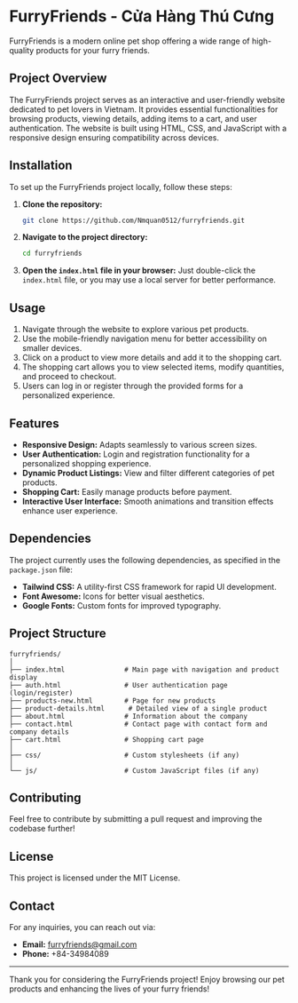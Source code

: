 

# FurryFriends - Cửa Hàng Thú Cưng

FurryFriends is a modern online pet shop offering a wide range of high-quality products for your furry friends.

## Project Overview

The FurryFriends project serves as an interactive and user-friendly website dedicated to pet lovers in Vietnam. It provides essential functionalities for browsing products, viewing details, adding items to a cart, and user authentication. The website is built using HTML, CSS, and JavaScript with a responsive design ensuring compatibility across devices.

## Installation

To set up the FurryFriends project locally, follow these steps:

1. **Clone the repository:**
   ```bash
   git clone https://github.com/Nmquan0512/furryfriends.git
   ```
2. **Navigate to the project directory:**
   ```bash
   cd furryfriends
   ```
3. **Open the `index.html` file in your browser:**
   Just double-click the `index.html` file, or you may use a local server for better performance.

## Usage

1. Navigate through the website to explore various pet products.
2. Use the mobile-friendly navigation menu for better accessibility on smaller devices.
3. Click on a product to view more details and add it to the shopping cart.
4. The shopping cart allows you to view selected items, modify quantities, and proceed to checkout.
5. Users can log in or register through the provided forms for a personalized experience.

## Features

- **Responsive Design:** Adapts seamlessly to various screen sizes.
- **User Authentication:** Login and registration functionality for a personalized shopping experience.
- **Dynamic Product Listings:** View and filter different categories of pet products.
- **Shopping Cart:** Easily manage products before payment.
- **Interactive User Interface:** Smooth animations and transition effects enhance user experience.

## Dependencies

The project currently uses the following dependencies, as specified in the `package.json` file:

- **Tailwind CSS:** A utility-first CSS framework for rapid UI development.
- **Font Awesome:** Icons for better visual aesthetics.
- **Google Fonts:** Custom fonts for improved typography.

## Project Structure

```plaintext
furryfriends/
│
├── index.html               # Main page with navigation and product display
├── auth.html                # User authentication page (login/register)
├── products-new.html        # Page for new products
├── product-details.html      # Detailed view of a single product
├── about.html               # Information about the company
├── contact.html             # Contact page with contact form and company details
├── cart.html                # Shopping cart page
│
├── css/                     # Custom stylesheets (if any)
│
└── js/                      # Custom JavaScript files (if any)
```

## Contributing

Feel free to contribute by submitting a pull request and improving the codebase further!

## License

This project is licensed under the MIT License.

## Contact

For any inquiries, you can reach out via:
- **Email:** furryfriends@gmail.com
- **Phone:** +84-34984089

---

Thank you for considering the FurryFriends project! Enjoy browsing our pet products and enhancing the lives of your furry friends!
